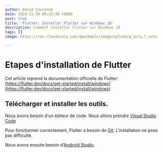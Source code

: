 ```yaml
---
author: David Couronné
date: 2019-11-20 09:22:39 +0000
post: true
title: 'Flutter: Installer Flutter sur Windows 10'
description: Comment installer Flutter sur Windows 10
tags: []
image: https://res.cloudinary.com/dpw19qolx/image/upload/q_auto,f_auto,g_auto,w_auto,dpr_auto/v1561739205/westboundary-photography-chris-gill-lBL7rSRaNGs-unsplash.jpg

---
```

# Etapes d'installation de Flutter

Cet article reprend la documentation officielle de Flutter: [https://flutter.dev/docs/get-started/install/windows](https://flutter.dev/docs/get-started/install/windows)

## Télécharger et installer les outils.

Nous avons besoin d'un éditeur de code. Nous allons prendre [Visual Studio Code](https://code.visualstudio.com/download)

Pour fonctionner correctement, Flutter a besoin de [Git](https://git-scm.com/downloads). L'installation ne pose pas difficulté.

Nous avons ensuite besoin d'[Android Studio](https://developer.android.com/studio).